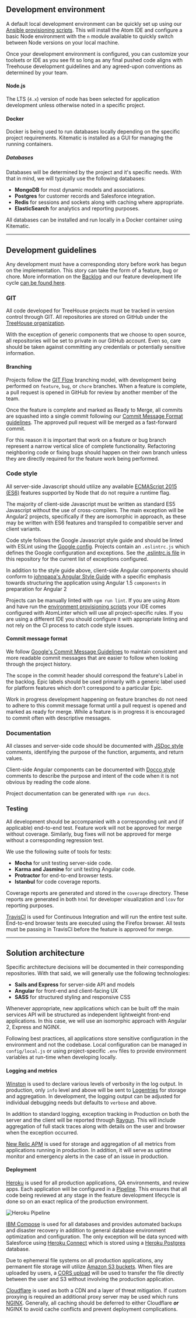 ## Development environment

A default local development environment can be quickly set up using our [Ansible provisioning scripts](https://github.com/treehouseaustin/environment-setup). This will install the Atom IDE and configure a basic Node environment with the `n` module available to quickly switch between Node versions on your local machine.

Once your development environment is configured, you can customize your toolsets or IDE as you see fit so long as any final pushed code aligns with Treehouse development guidelines and any agreed-upon conventions as determined by your team.

#### Node.js

The LTS (`4.x`) version of node has been selected for application development unless otherwise noted in a specific project.

#### Docker

Docker is being used to run databases locally depending on the specific project requirements. Kitematic is installed as a GUI for managing the running containers.

##### Databases

Databases will be determined by the project and it's specific needs. With that in mind, we will typically use the following databases:

* **MongoDB** for most dynamic models and associations.
* **Postgres** for customer records and Salesforce integration.
* **Redis**  for sessions and sockets along with caching where appropriate.
* **ElasticSearch** for analytics and reporting purposes.

All databases can be installed and run locally in a Docker container using Kitematic.

---

## Development guidelines

Any development must have a corresponding story before work has begun on the implementation. This story can take the form of a feature, bug or chore. More information on the [Backlog](./BACKLOG.md) and our feature development life cycle [can be found here](./BACKLOG.md).

### GIT

All code developed for TreeHouse projects must be tracked in version control through GIT. All repositories are stored on GitHub under the [TreeHouse organization](https://GitHub.com/treehouseaustin).

With the exception of generic components that we choose to open source, all repositories will be set to private in our GitHub account. Even so, care should be taken against committing any credentials or potentially sensitive information.

#### Branching

Projects follow the [GIT Flow](http://nvie.com/posts/a-successful-git-branching-model/) branching model, with development being performed on
`feature`, `bug`, or `chore` branches. When a feature is complete, a pull request is opened in GitHub for review by another member of the team.

Once the feature is complete and marked as Ready to Merge, all commits are squashed into a single commit following our [Commit Message Format guidelines](#commit-message-format). The approved pull request will be merged as a fast-forward commit.

For this reason it is important that work on a feature or bug branch represent a narrow vertical slice of complete functionality. Refactoring neighboring code or fixing bugs should happen on their own branch unless they are directly required for the feature work being performed.

### Code style

All server-side Javascript should utilize any available [ECMAScript 2015 (ES6)](https://nodejs.org/en/docs/es6/) features supported by Node that do not require a runtime flag.

The majority of client-side Javascript must be written as standard ES5 Javascript without the use of cross-compilers. The main exception will be Angular2 projects, specifically if they are isomorphic in approach, as these may be written with ES6 features and transpiled to compatible server and client variants.

Code style follows the Google Javascript style guide and should be linted with ESLint using the [Google config](https://github.com/google/eslint-config-google). Projects contain an `.eslintrc.js` which defines the Google configuration and exceptions. See the [.eslintrc.js file](./.eslintrc.js) in this repository for the current list of exceptions configured.

In addition to the style guide above, client-side Angular components should conform to [johnpapa's Angular Style Guide](https://GitHub.com/johnpapa/angular-styleguide) with a specific emphasis towards structuring the application using Angular 1.5 `components` in preparation for Angular 2

Projects can be manually linted with `npm run lint`. If you are using Atom and have run the [environment provisioning scripts](https://github.com/treehouseaustin/environment-setup) your IDE comes configured with AtomLinter which will use all project-specific rules. If you are using a different IDE you should configure it with appropriate linting and not rely on the CI process to catch code style issues.

#### Commit message format

We follow [Google's Commit Message Guidelines](https://GitHub.com/angular/angular/blob/master/CONTRIBUTING.md#-commit-message-guidelines) to maintain consistent and more readable commit messages that are easier to follow when looking through the project history.

The scope in the commit header should correspond the feature's Label in the backlog. Epic labels should be used primarily with a generic label used for platform features which don't correspond to a particular Epic.

Work in progress development happening on feature branches do not need to adhere to this commit message format until a pull request is opened and marked as ready for merge. While a feature is in progress it is encouraged to commit often with descriptive messages.

### Documentation

All classes and server-side code should be documented with [JSDoc style](http://usejsdoc.org) comments, identifying the purpose of the function, arguments,
and return values.

Client-side Angular components can be documented with [Docco style](http://jashkenas.GitHub.io/docco/) comments to describe the purpose and intent of the code when it is not obvious by reading the code alone.

Project documentation can be generated with `npm run docs`.

### Testing

All development should be accompanied with a corresponding unit and (if applicable) end-to-end test. Feature work will not be approved for merge without coverage. Similarly, bug fixes will not be approved for merge without a corresponding regression test.

We use the following suite of tools for tests:

* **Mocha** for unit testing server-side code.
* **Karma and Jasmine** for unit testing Angular code.
* **Protractor** for end-to-end browser tests.
* **Istanbul** for code coverage reports.

Coverage reports are generated and stored in the `coverage` directory. These reports are generated in both `html` for developer visualization and `lcov` for reporting purposes.

[TravisCI](https://travis-ci.com) is used for Continuous Integration and will run the entire test suite. End-to-end browser tests are executed using the Firefox browser. All tests must be passing in TravisCI before the feature is approved for merge.

---

## Solution architecture

Specific architecture decisions will be documented in their corresponding repositories. With that said, we will generally use the following technologies:

* **Sails and Express** for server-side API and models
* **Angular** for front-end and client-facing UX
* **SASS** for structured styling and responsive CSS

Whenever appropriate, new applications which can be built off the main services API will be structured as independent lightweight front-end applications. In this case, we will use an isomorphic approach with Angular 2, Express and NGINX.

Following best practices, all applications store sensitive configuration in the environment and not the codebase. Local configuration can be managed in `config/local.js` or using project-specific `.env` files to provide environment variables at run-time when developing locally.

#### Logging and metrics

[Winston](http://GitHub.com/winstonjs/winston) is used to declare various levels of verbosity in the log output. In production, only `info` level and above will be sent to [Logentries](https://logentries.com) for storage and aggregation. In development, the logging output can be adjusted for individual debugging needs but defaults to `verbose` and above.

In addition to standard logging, exception tracking in Production on both the server and the client will be reported through [Raygun](https://raygun.io/products/crash-reporting). This will include aggregation of full stack traces along with details on the user and browser when the exception occurred.

[New Relic APM](http://newrelic.com/application-monitoring) is used for storage and aggregation of all metrics from applications running in production. In addition, it will serve as uptime monitor and emergency alerts in the case of an issue in production.

#### Deployment

[Heroku](https://www.heroku.com) is used for all production applications, QA environments, and review apps. Each application will be configured in a [Pipeline](https://devcenter.heroku.com/articles/pipelines). This ensures that all code being reviewed at any stage in the feature development lifecycle is done so on an exact replica of the production environment.

![Heroku Pipeline](https://s3.amazonaws.com/heroku-devcenter-files/article-images/1456225758-Example-Pipeline.png)

[IBM Compose](https://www.compose.io) is used for all databases and provides automated backups and disaster recovery in addition to general database environment optimization and configuration. The only exception will be  data synced with Salesforce using [Heroku Connect](https://www.heroku.com/connect) which is stored using a [Heroku Postgres](https://www.heroku.com/postgres) database.

Due to ephemeral file systems on all production applications, any permanent file storage will utilize [Amazon S3 buckets](https://aws.amazon.com/s3/). When files are uploaded by users, a [CORS upload](https://aws.amazon.com/blogs/aws/amazon-s3-cross-origin-resource-sharing/) will be used to transfer the file directly between the user and S3 without involving the production application.

[Cloudflare](https://www.cloudflare.com) is used as both a CDN and a layer of threat mitigation. If custom proxying is required an additional proxy server may be used which runs [NGINX](http://nginx.org). Generally, all caching should be deferred to either Cloudflare **_or_** NGINX to avoid cache conflicts and prevent deployment complications.
